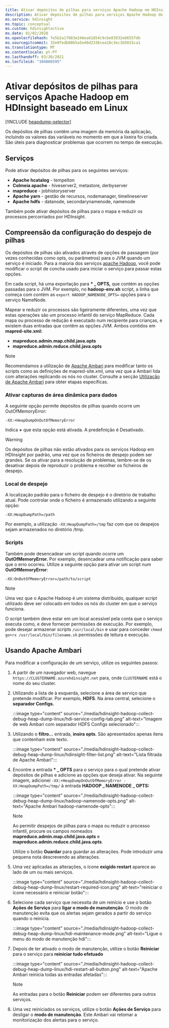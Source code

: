 ```yaml
---
title: Ativar depósitos de pilhas para serviços Apache Hadoop em HDInsight - Azure
description: Ativar depósitos de pilhas para serviços Apache Hadoop de clusters HDInsight baseados em Linux para depuração e análise.
ms.service: hdinsight
ms.topic: conceptual
ms.custom: hdinsightactive
ms.date: 01/02/2020
ms.openlocfilehash: fe5b2a1f083e246ea61854c9cbe03932e6655fdb
ms.sourcegitcommit: 32e0fedb80b5a5ed0d2336cea18c3ec3b5015ca1
ms.translationtype: MT
ms.contentlocale: pt-PT
ms.lasthandoff: 03/30/2021
ms.locfileid: "104866595"
---
```

# <a name="enable-heap-dumps-for-apache-hadoop-services-on-linux-based-hdinsight"></a>Ativar depósitos de pilhas para serviços Apache Hadoop em HDInsight baseado em Linux

[!INCLUDE [heapdump-selector](../../includes/hdinsight-selector-heap-dump.md)]

Os depósitos de pilhas contêm uma imagem da memória da aplicação, incluindo os valores das variáveis no momento em que a lixeira foi criada. São úteis para diagnosticar problemas que ocorrem no tempo de execução.

## <a name="services"></a>Serviços

Pode ativar depósitos de pilhas para os seguintes serviços:

* **Apache hcatalog** - tempelton
* **Colmeia apache** - hiveserver2, metastore, derbyserver
* **mapreduce** - jobhistoryserver
* **Apache yarn** - gestão de recursos, nodemanager, timelineserver
* **Apache hdfs** - datanode, secondarynamenode, namenode

Também pode ativar depósitos de pilhas para o mapa e reduzir os processos percorriados por HDInsight.

## <a name="understanding-heap-dump-configuration"></a>Compreensão da configuração do despejo de pilhas

Os depósitos de pilhas são ativados através de opções de passagem (por vezes conhecidas como opts, ou parâmetros) para o JVM quando um serviço é iniciado. Para a maioria dos serviços [apache Hadoop,](https://hadoop.apache.org/) você pode modificar o script de concha usado para iniciar o serviço para passar estas opções.

Em cada script, há uma exportação para **\* \_ OPTS,** que contém as opções passadas para o JVM. Por exemplo, no **hadoop-env.sh** script, a linha que começa com contém as `export HADOOP_NAMENODE_OPTS=` opções para o serviço NameNode.

Mapear e reduzir os processos são ligeiramente diferentes, uma vez que estas operações são um processo infantil do serviço MapReduce. Cada mapa ou processo de redução é executado num recipiente para crianças, e existem duas entradas que contêm as opções JVM. Ambos contidos em **mapred-site.xml:**

* **mapreduce.admin.map.child.java.opts**
* **mapreduce.admin.reduce.child.java.opts**

> [!NOTE]  
> Recomendamos a utilização de [Apache Ambari](https://ambari.apache.org/) para modificar tanto os scripts como as definições de mapred-site.xml, uma vez que a Ambari lida com alterações replicando os nós no cluster. Consulte a secção [Utilização de Apache Ambari](#using-apache-ambari) para obter etapas específicas.

### <a name="enable-heap-dumps"></a>Ativar capturas de área dinâmica para dados

A seguinte opção permite depósitos de pilhas quando ocorre um OutOfMemoryError:

`-XX:+HeapDumpOnOutOfMemoryError`

Indica **+** que esta opção está ativada. A predefinição é Desativado.

> [!WARNING]  
> Os depósitos de pilhas não estão ativados para os serviços Hadoop em HDInsight por padrão, uma vez que os ficheiros de despejo podem ser grandes. Se os ativar para a resolução de problemas, lembre-se de os desativar depois de reproduzir o problema e recolher os ficheiros de despejo.

### <a name="dump-location"></a>Local de despejo

A localização padrão para o ficheiro de despejo é o diretório de trabalho atual. Pode controlar onde o ficheiro é armazenado utilizando a seguinte opção:

`-XX:HeapDumpPath=/path`

Por exemplo, a utilização `-XX:HeapDumpPath=/tmp` faz com que os despejos sejam armazenados no diretório /tmp.

### <a name="scripts"></a>Scripts

Também pode desencadear um script quando ocorre um **OutOfMemoryError.** Por exemplo, desencadear uma notificação para saber que o erro ocorreu. Utilize a seguinte opção para ativar um script num __OutOfMemoryError__:

`-XX:OnOutOfMemoryError=/path/to/script`

> [!NOTE]  
> Uma vez que o Apache Hadoop é um sistema distribuído, qualquer script utilizado deve ser colocado em todos os nós do cluster em que o serviço funciona.
> 
> O script também deve estar em um local acessível pela conta que o serviço executa como, e deve fornecer permissões de execução. Por exemplo, pode desejar armazenar scripts `/usr/local/bin` e usar para conceder `chmod go+rx /usr/local/bin/filename.sh` permissões de leitura e execução.

## <a name="using-apache-ambari"></a>Usando Apache Ambari

Para modificar a configuração de um serviço, utilize os seguintes passos:

1. A partir de um navegador web, navegue `https://CLUSTERNAME.azurehdinsight.net` para, onde `CLUSTERNAME` está o nome do seu cluster.

2. Utilizando a lista de à esquerda, selecione a área de serviço que pretende modificar. Por exemplo, **HDFS**. Na área central, selecione o **separador Configs.**

    :::image type="content" source="./media/hdinsight-hadoop-collect-debug-heap-dump-linux/hdi-service-config-tab.png" alt-text="Imagem de web Ambari com separador HDFS Configs selecionado":::

3. Utilizando o **filtro...** entrada, **insira opts**. São apresentados apenas itens que contenham este texto.

    :::image type="content" source="./media/hdinsight-hadoop-collect-debug-heap-dump-linux/hdinsight-filter-list.png" alt-text="Lista filtrada de Apache Ambari":::

4. Encontre a entrada **\* \_ OPTS** para o serviço para o qual pretende ativar depósitos de pilhas e adicione as opções que deseja ativar. Na seguinte imagem, adicionei `-XX:+HeapDumpOnOutOfMemoryError -XX:HeapDumpPath=/tmp/` à entrada **HADOOP \_ NAMENODE \_ OPTS:**

    :::image type="content" source="./media/hdinsight-hadoop-collect-debug-heap-dump-linux/hadoop-namenode-opts.png" alt-text="Apache Ambari hadoop-namenode-opts":::

   > [!NOTE]  
   > Ao permitir despejos de pilhas para o mapa ou reduzir o processo infantil, procure os campos nomeados **mapreduce.admin.map.child.java.opts** e **mapreduce.admin.reduce.child.java.opts**.

    Utilize o botão **Guardar** para guardar as alterações. Pode introduzir uma pequena nota descrevendo as alterações.

5. Uma vez aplicadas as alterações, o ícone **exigido restart** aparece ao lado de um ou mais serviços.

    :::image type="content" source="./media/hdinsight-hadoop-collect-debug-heap-dump-linux/restart-required-icon.png" alt-text="reiniciar o ícone necessário e reiniciar botão":::

6. Selecione cada serviço que necessita de um reinício e use o botão **Ações de Serviço** para **ligar o modo de manutenção**. O modo de manutenção evita que os alertas sejam gerados a partir do serviço quando o reinicia.

    :::image type="content" source="./media/hdinsight-hadoop-collect-debug-heap-dump-linux/hdi-maintenance-mode.png" alt-text="Ligue o menu do modo de manutenção hdi":::

7. Depois de ter ativado o modo de manutenção, utilize o botão **Reiniciar** para o serviço para **reiniciar tudo efetuado**

    :::image type="content" source="./media/hdinsight-hadoop-collect-debug-heap-dump-linux/hdi-restart-all-button.png" alt-text="Apache Ambari reinicia todas as entradas afetadas":::

   > [!NOTE]  
   > As entradas para o botão **Reiniciar** podem ser diferentes para outros serviços.

8. Uma vez reiniciados os serviços, utilize o botão **Ações de Serviço** para desligar o **modo de manutenção**. Este Ambari vai retomar a monitorização dos alertas para o serviço.